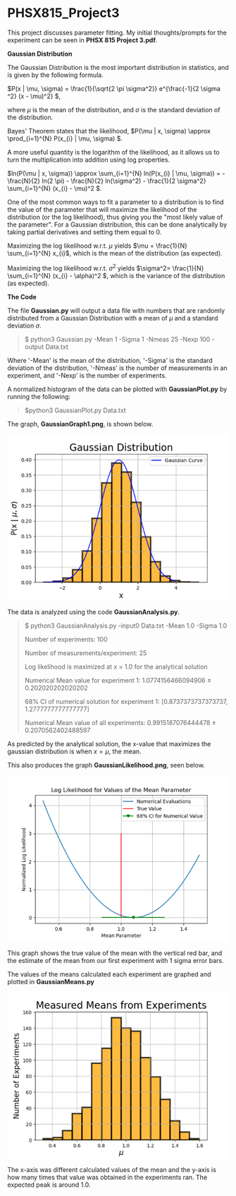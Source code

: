 # PHSX815_Project3

This project discusses parameter fitting. My initial thoughts/prompts for the experiment can be seen in **PHSX 815 Project 3.pdf**.

**Gaussian Distribution**

The Gaussian Distribution is the most important distribution in statistics, and is given by the following formula.

$P(x | \mu, \sigma) = \frac{1}{\sqrt{2 \pi \sigma^2}} e^{\frac{-1}{2 \sigma ^2} (x - \mu)^2} $,

where $\mu$ is the mean of the distribution, and $\sigma$ is the standard deviation of the distribution. 

Bayes' Theorem states that the likelihood, $P(\mu | x, \sigma) \approx \prod_{i=1}^{N} P(x_{i} | \mu, \sigma) $.

A more useful quantity is the logarithm of the likelihood, as it allows us to turn the multiplication into addition using log properties.

$ln(P(\mu | x, \sigma)) \approx \sum_{i=1}^{N} ln(P(x_{i} | \mu, \sigma)) = - \frac{N}{2} ln(2 \pi) - \frac{N}{2} ln(\sigma^2) - \frac{1}{2 \sigma^2} \sum_{i=1}^{N} (x_{i} - \mu)^2 $.

One of the most common ways to fit a parameter to a distribution is to find the value of the parameter that will maximize the likelihood of the distribution (or the log likelihood), thus giving you the "most likely value of the parameter". For a Gaussian distribution, this can be done analytically by taking partial derivatives and setting them equal to 0.

Maximizing the log likelihood w.r.t. $\mu$ yields $\mu = \frac{1}{N} \sum_{i=1}^{N} x_{i}$, which is the mean of the distribution (as expected). 

Maximizing the log likelihood w.r.t. $\sigma^2$ yields $\sigma^2= \frac{1}{N} \sum_{i=1}^{N} (x_{i} - \alpha)^2 $, which is the variance of the distribution (as expected).

**The Code**

The file **Gaussian.py** will output a data file with numbers that are randomly distributed from a Gaussian Distribution with a mean of $\mu$ and a standard deviation $\sigma$. 

>$ python3 Gaussian.py -Mean 1 -Sigma 1 -Nmeas 25 -Nexp 100 -output Data.txt

Where '-Mean' is the mean of the distribution, '-Sigma' is the standard deviation of the distribution, '-Nmeas' is the number of measurements in an experiment, and '-Nexp' is the number of experiments.

A normalized histogram of the data can be plotted with **GaussianPlot.py** by running the following:

> $python3 GaussianPlot.py Data.txt

The graph, **GaussianGraph1.png**, is shown below. 

![GaussianGraph1.png](https://github.com/DJDdawg/PHSX815_Project3/blob/main/GaussianGraph1.png)

The data is analyzed using the code **GaussianAnalysis.py**. 

>$ python3 GaussianAnalysis.py -input0 Data.txt -Mean 1.0 -Sigma 1.0
>
>Number of experiments: 100
>
>Number of measurements/experiment: 25
>
>Log likelihood is maximized at x = 1.0 for the analytical solution
>
>Numerical Mean value for experiment 1: 1.0774156466094906 ± 0.202020202020202
>
>68% CI of numerical solution for experiment 1: [0.8737373737373737, 1.2777777777777777]
>
>Numerical Mean value of all experiments: 0.9915187076444478 ± 0.2070562402488597

As predicted by the analytical solution, the x-value that maximizes the gaussian distribution is when $x = \mu$, the mean. 

This also produces the graph **GaussianLikelihood.png**, seen below. 

![GaussianLikelihood.png](https://github.com/DJDdawg/PHSX815_Project3/blob/main/GaussianLikelihood.png)

This graph shows the true value of the mean with the vertical red bar, and the estimate of the mean from our first experiment with 1 sigma error bars.

The values of the means calculated each experiment are graphed and plotted in **GaussianMeans.py** 

![GaussianMeans.png](https://github.com/DJDdawg/PHSX815_Project3/blob/main/GaussianMeans.png)

The x-axis was different calculated values of the mean and the y-axis is how many times that value was obtained in the experiments ran. The expected peak is around 1.0. 
